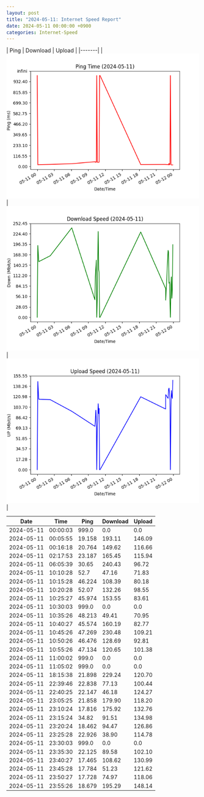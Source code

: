 ```yaml
---
layout: post
title: "2024-05-11: Internet Speed Report"
date: 2024-05-11 00:00:00 +0900
categories: Internet-Speed
---
```



| Ping | Download | Upload | 
|-------|
| ![Internet Speed Ping](/assets/2024-05-11-Internet-Speed/ping.png) | ![Internet Speed Download](/assets/2024-05-11-Internet-Speed/download.png) | ![Internet Speed Upload](/assets/2024-05-11-Internet-Speed/upload.png) |

| Date       | Time     | Ping   | Download  | Upload  |
|------------|----------|--------|-----------|---------|
| 2024-05-11 | 00:00:03 | 999.0 | 0.0 | 0.0 |
| 2024-05-11 | 00:05:55 | 19.158 | 193.11 | 146.09 |
| 2024-05-11 | 00:16:18 | 20.764 | 149.62 | 116.66 |
| 2024-05-11 | 02:17:53 | 23.187 | 165.45 | 115.94 |
| 2024-05-11 | 06:05:39 | 30.65 | 240.43 | 96.72 |
| 2024-05-11 | 10:10:28 | 52.7 | 47.16 | 71.83 |
| 2024-05-11 | 10:15:28 | 46.224 | 108.39 | 80.18 |
| 2024-05-11 | 10:20:28 | 52.07 | 132.26 | 98.55 |
| 2024-05-11 | 10:25:27 | 45.974 | 153.55 | 83.61 |
| 2024-05-11 | 10:30:03 | 999.0 | 0.0 | 0.0 |
| 2024-05-11 | 10:35:26 | 48.213 | 49.41 | 70.95 |
| 2024-05-11 | 10:40:27 | 45.574 | 160.19 | 82.77 |
| 2024-05-11 | 10:45:26 | 47.269 | 230.48 | 109.21 |
| 2024-05-11 | 10:50:26 | 46.476 | 128.69 | 92.81 |
| 2024-05-11 | 10:55:26 | 47.134 | 120.65 | 101.38 |
| 2024-05-11 | 11:00:02 | 999.0 | 0.0 | 0.0 |
| 2024-05-11 | 11:05:02 | 999.0 | 0.0 | 0.0 |
| 2024-05-11 | 18:15:38 | 21.898 | 229.24 | 120.70 |
| 2024-05-11 | 22:39:46 | 22.838 | 77.13 | 100.44 |
| 2024-05-11 | 22:40:25 | 22.147 | 46.18 | 124.27 |
| 2024-05-11 | 23:05:25 | 21.858 | 179.90 | 118.20 |
| 2024-05-11 | 23:10:24 | 17.816 | 175.92 | 132.76 |
| 2024-05-11 | 23:15:24 | 34.82 | 91.51 | 134.98 |
| 2024-05-11 | 23:20:24 | 18.462 | 94.47 | 126.86 |
| 2024-05-11 | 23:25:28 | 22.926 | 38.90 | 114.78 |
| 2024-05-11 | 23:30:03 | 999.0 | 0.0 | 0.0 |
| 2024-05-11 | 23:35:30 | 22.125 | 89.58 | 102.10 |
| 2024-05-11 | 23:40:27 | 17.465 | 108.62 | 130.99 |
| 2024-05-11 | 23:45:28 | 17.784 | 51.23 | 121.62 |
| 2024-05-11 | 23:50:27 | 17.728 | 74.97 | 118.06 |
| 2024-05-11 | 23:55:26 | 18.679 | 195.29 | 148.14 |
